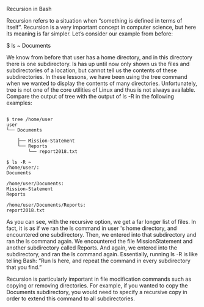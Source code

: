 Recursion in Bash

Recursion refers to a situation when “something is defined in terms of itself”. Recursion is a very important concept in computer science, but here its meaning is far simpler. Let’s consider our example from before:

$ ls ~ Documents

We know from before that user has a home directory, and in this directory there is one subdirectory. ls has up until now only shown us the files and subdirectories of a location, but cannot tell us the contents of these subdirectories. In these lessons, we have been using the tree command when we wanted to display the contents of many directories. Unfortunately, tree is not one of the core utilities of Linux and thus is not always available. Compare the output of tree with the output of ls -R in the following examples:
```

$ tree /home/user 
user 
└── Documents

	├── Mission-Statement
	└── Reports 
		└── report2018.txt

$ ls -R ~ 
/home/user/: 
Documents

/home/user/Documents: 
Mission-Statement 
Reports

/home/user/Documents/Reports: 
report2018.txt
```

As you can see, with the recursive option, we get a far longer list of files. In fact, it is as if we ran the ls command in user 's home directory, and encountered one subdirectory. Then, we entered into that subdirectory and ran the ls command again. We encountered the file MissionStatement and another subdirectory called Reports. And again, we entered into the subdirectory, and ran the ls command again. Essentially, running ls -R is like telling Bash: “Run ls here, and repeat the command in every subdirectory that you find.”

Recursion is particularly important in file modification commands such as copying or removing directories. For example, if you wanted to copy the Documents subdirectory, you would need to specify a recursive copy in order to extend this command to all subdirectories.